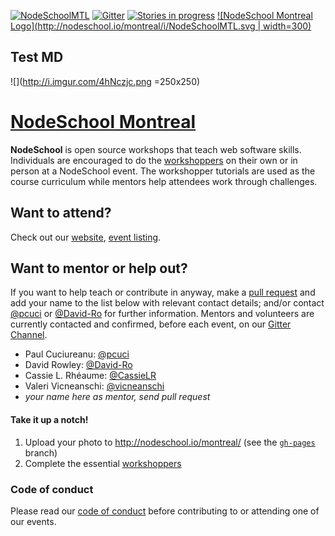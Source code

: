 [![NodeSchoolMTL](https://img.shields.io/badge/NodeSchool-MTL-yellow.svg)](http://nodeschool.io/montreal) [![Gitter](https://img.shields.io/gitter/room/nwjs/nw.js.svg)](https://gitter.im/nodeschool/montreal) [![Stories in progress](https://img.shields.io/waffle/label/nodeschool/montreal/in%20progress.svg)](https://waffle.io/nodeschool/montreal)
[![NodeSchool Montreal Logo](http://nodeschool.io/montreal/i/NodeSchoolMTL.svg | width=300)](http://nodeschool.io/montreal)

## Test MD

![](http://i.imgur.com/4hNczjc.png =250x250)

# [NodeSchool Montreal](http://nodeschool.io/montreal/)

**NodeSchool** is open source workshops that teach web software skills. Individuals are encouraged to do the [workshoppers](http://nodeschool.io/#workshoppers) on their own or in person at a NodeSchool event. The workshopper tutorials are used as the course curriculum while mentors help attendees work through challenges. 

## Want to attend?

Check out our [website](http://nodeschool.io/montreal/), [event listing](https://ti.to/nodeschoolmtl).

## Want to mentor or help out?

If you want to help teach or contribute in anyway, make a [pull request](https://github.com/nodeschool/montreal/pulls) and add your name to the list below with relevant contact details; and/or contact [@pcuci](http://github.com/pcuci) or [@David-Ro](http://github.com/David-Ro) for further information. Mentors and volunteers are currently contacted and confirmed, before each event, on our [Gitter Channel](https://gitter.im/nodeschool/montreal).

- Paul Cuciureanu: [@pcuci](http://github.com/pcuci)
- David Rowley: [@David-Ro](http://github.com/David-Ro)
- Cassie L. Rhéaume: [@CassieLR](https://github.com/CassieLR)
- Valeri Vicneanschi: [@vicneanschi](https://github.com/vicneanschi)
- _your name here as mentor, send pull request_

#### Take it up a notch!

1. Upload your photo to http://nodeschool.io/montreal/ (see the [`gh-pages`](http://nodeschool.io/montreal/) branch)
2. Complete the essential [workshoppers](http://nodeschool.io/#workshoppers)

### Code of conduct

Please read our [code of conduct](http://confcodeofconduct.com/) before contributing to or attending one of our events.
